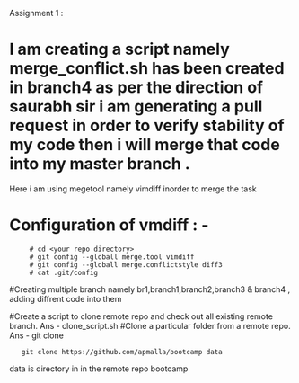 Assignment 1 : 
# I am creating a script namely merge_conflict.sh has been created in branch4  as per the direction of saurabh sir i am generating a pull request in order to verify stability of my code then i will merge that code into my master branch . 
Here i am using megetool namely vimdiff inorder to merge  the task 
# Configuration of vmdiff : -          
         # cd <your repo directory>
         # git config --globall merge.tool vimdiff
         # git config --globall merge.conflictstyle diff3
         # cat .git/config
         
 #Creating multiple branch namely br1,branch1,branch2,branch3 & branch4 , adding diffrent code into them 
 
 #Create a script to clone remote repo and check out all existing remote branch.
  Ans - clone_script.sh
 #Clone a particular folder from a remote repo.
 Ans - 
       git clone <url> <foldername>
       
       git clone https://github.com/apmalla/bootcamp data
  data is directory in in the remote repo bootcamp
         
